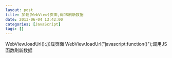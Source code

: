 ```yaml
---
layout: post
title: 加载(WebView)页面,调JS刷新数据
date: 2013-06-04 13:42:00
categories: [JavaScript]
tags: []
---
```

WebView.loadUrl():加载页面
WebView.loadUrl("javascript:function()");调用JS函数刷新数据

